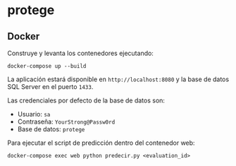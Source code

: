 # protege

## Docker

Construye y levanta los contenedores ejecutando:

```
docker-compose up --build
```

La aplicación estará disponible en `http://localhost:8080` y la base de datos SQL Server en el puerto `1433`.

Las credenciales por defecto de la base de datos son:

- Usuario: `sa`
- Contraseña: `YourStrong@Passw0rd`
- Base de datos: `protege`

Para ejecutar el script de predicción dentro del contenedor web:

```
docker-compose exec web python predecir.py <evaluation_id>
```

